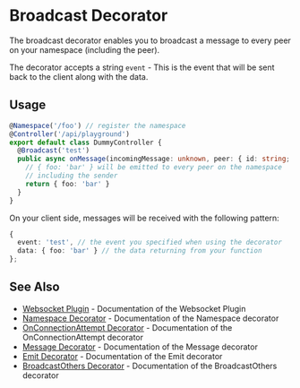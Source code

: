 # Broadcast Decorator

The broadcast decorator enables you to broadcast a message to every peer on your namespace (including the peer).

The decorator accepts a string `event` - This is the event that will be sent back to the client along with the data.

## Usage

```typescript
@Namespace('/foo') // register the namespace
@Controller('/api/playground')
export default class DummyController {
  @Broadcast('test')
  public async onMessage(incomingMessage: unknown, peer: { id: string; ip: string; }): Promise<Record<string, string>> {
    // { foo: 'bar' } will be emitted to every peer on the namespace
    // including the sender
    return { foo: 'bar' }
  }
}
```

On your client side, messages will be received with the following pattern:

```typescript
{ 
  event: 'test', // the event you specified when using the decorator
  data: { foo: 'bar' } // the data returning from your function
};
```

## See Also

- [Websocket Plugin](./websocket-plugin.md) - Documentation of the Websocket Plugin
- [Namespace Decorator](./namespace-decorator.md) - Documentation of the Namespace decorator
- [OnConnectionAttempt Decorator](./on-connection-attempt-decorator.md) - Documentation of the OnConnectionAttempt decorator
- [Message Decorator](./message-decorator.md) - Documentation of the Message decorator
- [Emit Decorator](./emit-decorator.md) - Documentation of the Emit decorator
- [BroadcastOthers Decorator](./broadcast-others-decorator.md) - Documentation of the BroadcastOthers decorator